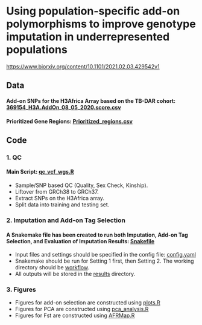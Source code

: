 # Using population-specific add-on polymorphisms to improve genotype imputation in underrepresented populations
https://www.biorxiv.org/content/10.1101/2021.02.03.429542v1

## Data  
#### Add-on SNPs for the H3Africa Array based on the TB-DAR cohort: [369154_H3A.AddOn_08_05_2020.score.csv](./results/369154_H3A.AddOn_08_05_2020.score.csv)
#### Prioritized Gene Regions: [Prioritized_regions.csv](./data/Prioritized_regions.csv)

## Code
### 1. QC
#### Main Script: [qc_vcf_wgs.R](./src/QC/qc_vcf_wgs.R)
   - Sample/SNP based QC (Quality, Sex Check, Kinship).
   - Liftover from GRCh38 to GRCh37.
   - Extract SNPs on the H3Africa array.
   - Split data into training and testing set.

### 2. Imputation and Add-on Tag Selection 
#### A Snakemake file has been created to run both Imputation, Add-on Tag Selection, and Evaluation of Imputation Results: [Snakefile](./workflow/Snakefile)
  - Input files and settings should be specified in the config file: [config.yaml](./config/config.yaml)
  - Snakemake should be run for Setting 1 first, then Setting 2. The working directory should be [workflow](./workflow). 
  - All outputs will be stored in the [results](./results) directory. 

### 3. Figures
  - Figures for add-on selection are constructed using [plots.R](./workflow/scripts/plots/plots.R)
  - Figures for PCA are constructed using [pca_analysis.R](./workflow/scripts/PCA/pca_analysis.R)
  - Figures for Fst are constructed using [AFRMap.R](./workflow/scripts/Fst/AFRMap.R)

